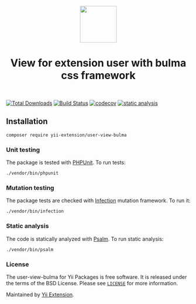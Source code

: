 <p align="center">
    <a href="https://github.com/yii-extension" target="_blank">
        <img src="https://lh3.googleusercontent.com/ehSTPnXqrkk0M3U-UPCjC0fty9K6lgykK2WOUA2nUHp8gIkRjeTN8z8SABlkvcvR-9PIrboxIvPGujPgWebLQeHHgX7yLUoxFSduiZrTog6WoZLiAvqcTR1QTPVRmns2tYjACpp7EQ=w2400" height="100px">
    </a>
    <h1 align="center">View for extension user with bulma css framework</h1>
    <br>
</p>

[![Total Downloads](https://poser.pugx.org/yii-extension/user-view-bulma/downloads.png)](https://packagist.org/packages/yii-extension/user-view-bulma)
[![Build Status](https://github.com/yii-extension/user-view-bulma/workflows/build/badge.svg)](https://github.com/yii-extension/user-view-bulma/actions?query=workflow%3Abuild)
[![codecov](https://codecov.io/gh/yii-extension/user-view-bulma/branch/main/graph/badge.svg?token=KB6T5KMGED)](https://codecov.io/gh/yii-extension/user-view-bulma)
[![static analysis](https://github.com/yii-extension/user-view-bulma/workflows/static%20analysis/badge.svg)](https://github.com/yii-extension/user-view-bulma/actions?query=workflow%3A%22static+analysis%22)


## Installation

```shell
composer require yii-extension/user-view-bulma
```

### Unit testing

The package is tested with [PHPUnit](https://phpunit.de/). To run tests:

```shell
./vendor/bin/phpunit
```

### Mutation testing

The package tests are checked with [Infection](https://infection.github.io/) mutation framework. To run it:

```shell
./vendor/bin/infection
```

### Static analysis

The code is statically analyzed with [Psalm](https://psalm.dev/). To run static analysis:

```shell
./vendor/bin/psalm
```

### License

The user-view-bulma for Yii Packages is free software. It is released under the terms of the BSD License.
Please see [`LICENSE`](./LICENSE.md) for more information.

Maintained by [Yii Extension](https://github.com/yii-extension).
